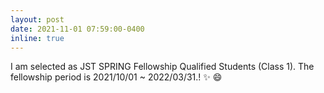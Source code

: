 ```yaml
---
layout: post
date: 2021-11-01 07:59:00-0400
inline: true
---
```


I am selected as JST SPRING Fellowship Qualified Students (Class 1). The fellowship period is 2021/10/01 ~ 2022/03/31.! :sparkles: :smile:
